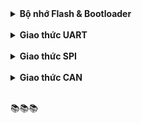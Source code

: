 <details><summary><b>Bộ nhớ Flash & Bootloader</b></summary>
<p>

<details><summary><b>Các loại bộ nhớ</b></summary>
<p>

<details><summary><b>📚 RAM</b></summary>
<p>

RAM (Random Access Memory)** **là bộ nhớ **tạm thời** dùng để lưu dữ liệu trong quá trình chương trình chạy. Khi tắt nguồn, dữ liệu trong RAM sẽ mất.

**Ví dụ**: Khi vi điều khiển cần lưu các giá trị đang tính toán hoặc các biến dùng tạm, nó sẽ dùng RAM. Khi bạn tắt thiết bị, dữ liệu này sẽ bị xóa.

</p>
</details>

<details><summary><b>📚 Flash</b></summary>
<p>

**Flash** là bộ nhớ dùng để **lưu trữ chương trình** mà vi điều khiển sẽ chạy. Nó giống như ổ cứng của máy tính – dữ liệu vẫn còn đó ngay cả khi bạn tắt thiết bị. 

**Ví dụ**: Nếu bạn nạp chương trình vào vi điều khiển, chương trình sẽ nằm trong Flash để khi bật nguồn lại, nó có thể chạy tiếp.

</p>
</details>

<details><summary><b>📚 EEPROM</b></summary>
<p>

EEPROM (Electrically Erasable Programmable Read-Only Memory) là bộ nhớ có thể **lưu dữ liệu cần giữ lại** sau khi tắt thiết bị, nhưng dễ xóa và ghi lại. Nó rất thích hợp để lưu các cài đặt cần giữ lâu dài, nhưng không cần thay đổi thường xuyên.

**Ví dụ**: Nếu bạn có một cài đặt cần lưu (như độ sáng của màn hình), bạn có thể lưu nó vào EEPROM để khi bật lại, thiết bị nhớ được cài đặt của bạn.

</p>
</details>

<details><summary><b>📚 So sánh</b></summary>
<p>

## Giống nhau

- Flash và EEPROM đều là bộ nhớ không khả biến, giữ lại dữ liệu khi mất nguồn.
- Cả ba loại đều có vai trò quan trọng trong vi điều khiển, hỗ trợ các tác vụ khác nhau từ lưu chương trình, xử lý dữ liệu tạm thời đến lưu trữ các cài đặt hệ thống.

## Khác nhau

|                | **Flash**                                                                                      | **RAM**                                                                                | **EEPROM**                                                                                          |
|----------------------------|------------------------------------------------------------------------------------------------|-----------------------------------------------------------------------------------------|-----------------------------------------------------------------------------------------------------|
| **Khả biến (Volatile)**    | Không khả biến – dữ liệu vẫn còn khi mất nguồn                                                  | Khả biến – dữ liệu sẽ mất khi mất nguồn                                                 | Không khả biến – dữ liệu vẫn còn khi mất nguồn                                                      |
| **Chức năng chính**        | Lưu trữ chương trình (firmware)                                                                | Lưu trữ dữ liệu tạm thời, biến cục bộ trong quá trình chương trình chạy                 | Lưu trữ dữ liệu cần giữ lại khi tắt nguồn như cài đặt hoặc cấu hình                                 |
| **Tốc độ truy cập**        | Nhanh nhưng chậm hơn RAM                                                                       | Nhanh nhất                                                                              | Chậm hơn cả Flash và RAM                                                                            |
| **Khả năng ghi/xóa**       | Có giới hạn số lần ghi/xóa (thường vài ngàn đến vài chục ngàn lần), chỉ có thể đọc hoặc ghi theo khối 2/4 byte                             | Không có giới hạn, vì không ghi nhớ lâu dài                                             | Có giới hạn số lần ghi/xóa cao hơn Flash (thường từ 100,000 đến 1 triệu lần), tương tự FLASH, tuy nhiên có thể đọc/ghi theo từng byte.                       |
| **Kích thước bộ nhớ**      | Thường lớn nhất trong vi điều khiển để chứa toàn bộ chương trình                               | Nhỏ hơn Flash, dùng để lưu trữ dữ liệu đang xử lý                                      | Thường rất nhỏ, chỉ đủ lưu một số cấu hình cần thiết                                                 |
| **Khả năng lưu trữ**       | Lưu được dữ liệu ngay cả khi tắt nguồn                                                         | Dữ liệu sẽ mất khi tắt nguồn                                                            | Lưu được dữ liệu ngay cả khi tắt nguồn                                                              |
| **Ứng dụng điển hình**     | Lưu trữ firmware (chương trình điều khiển)                                                     | Lưu trữ các biến tạm thời và dữ liệu trong quá trình thực thi                           | Lưu trữ các cài đặt cấu hình, dữ liệu cần giữ lại khi mất nguồn (ví dụ: cấu hình hệ thống, hiệu chuẩn) |

<br>

</p>
</details>

</p>
</details>

<details><summary><b>Bộ nhớ Flash trên STM32F1</b></summary>
<p>

- STM32F1 không hỗ trợ EEPROM mà chỉ được cung cấp sẵn **128/64Kb FLASH**.
- Được chia nhỏ thành các **Page**, tổng cộng có **128 Page**, mỗi Page có kích thước **1Kb**.
- FLASH dùng để lưu trữ firmware.
- FLASH có giới hạn số lần xóa/ghi.
- Trước khi dữ liệu mới vào FLASH thì xóa FLASH trước. 

<br>

<details><summary><b>📚 Phân vùng bộ nhớ Flash</b></summary>
<p>

![image](https://github.com/user-attachments/assets/f0074bf9-0111-49f6-94cb-ad04cdda538a)


- **Code Memory (Main Memory)**: Dùng để lưu chương trình.
- **System Memory**: Từ địa chỉ cố định, thường chứa bootloader của ST.
- **Option Bytes**: Lưu trữ cấu hình bảo mật và các tham số khởi động.

Bộ nhớ Flash chính bắt đầu từ địa chỉ 0x08000000 và kết thúc tại địa chỉ 0x0801FFFF.

</p>
</details>

<details><summary><b>📚 Xóa Flash</b></summary>
<p>

Mỗi lần ghi 2bytes hoặc 4bytes, tuy nhiên mỗi lần xóa phải xóa cả Page.

Sơ đồ xóa FLash như hình:

- Đầu tiên, kiểm tra cờ LOCK của Flash, nếu Cờ này đang được bật, Flash đang ở chế độ Lock và cần phải được Unlock trước khi sử dụng.
- Sau khi FLash đã Unlock, cờ CR_PER được set lên 1.
- Địa chỉ của Page cần xóa được ghi vào FAR.
- Set bit CR_STRT lên 1 để bắt đầu quá trình xóa.
- Kiểm tra cờ BSY đợi hoàn tất quá trình xóa.

![image](https://github.com/user-attachments/assets/b0eb2c8b-f8b0-4169-b0c0-b93a7bc22ec5)

<br>

</p>
</details>

<details><summary><b>📚 Ghi Flash</b></summary>
<p>

Flash có thể ghi theo 2/4bytes:

Sơ đồ ghi FLash như hình:

- Tương tự quá trình xóa, đầu tiên Cờ LOCK được kiểm tra.
- Sau khi xác nhận đã Unlock, CỜ CR_PG được set lên 1.
- Quá trình ghi dữ liệu vào địa chỉ tương ứng sẽ được thực thi.
- Kiểm tra cờ BSY để đợi quá trình ghi hoàn tất.

![image](https://github.com/user-attachments/assets/63fa1e9e-63d2-46b9-bf9f-c653a66d9aa3)

<br>

</p>
</details>

<details><summary><b>📚 Các hàm thông dụng</b></summary>
<p>

## Các hàm LOCK, UNLOCK Flash

- ``` void FLASH_Unlock(void) ```: Hàm này Unlock cho tất cả vùng nhớ trong Flash.
- ``` void FLASH_UnlockBank1(void) ```: Hàm này chỉ Unlock cho Bank đầu tiên. Vì SMT32F103C8T6 chỉ có 1 Bank duy nhất nên chức năng tương tự hàm trên.
- ``` void FLASH_UnlockBank2(void) ```: Unlock cho Bank thứ 2.
- ``` void FLASH_Lock(void) ```: Lock bộ điều khiển xóa Flash cho toàn bộ vùng nhớ Flash.
- ``` void FLASH_LockBank1(void) ``` và ``` void FLASH_LockBank2(void) ```: Lock bộ điều khiển xóa Flash cho Bank 1 hoặc 2.

<br>

## Các hàm xóa Flash

- ``` FLASH_Status FLASH_EraseAllBank1Pages(void) ```: Xóa tất cả các Page trong Bank 1 của Flash.
- ``` FLASH_Status FLASH_EraseAllBank2Pages(void) ```: Xóa tất cả các Page trong Bank 2 của Flash.
- ``` FLASH_Status FLASH_EraseAllPages(void) ```: Xóa toàn bộ Flash.
- ``` FLASH_Status FLASH_ErasePage(uint32_t Page_Address) ```: Xóa 1 page cụ thể trong Flash, cụ thể là Page bắt đầu bằng địa chỉ Page_Address.

<br>

**Ví dụ: Xóa Flash**:

```cpp
void Flash_Erase(uint32_t addresspage)
{
	FLASH_Unlock();
	while(FLASH_GetFlagStatus(FLASH_FLAG_BSY) == 1);
	FLASH_ErasePage(addresspage);
	while(FLASH_GetFlagStatus(FLASH_FLAG_BSY) == 1);
	FLASH_Lock();
}
```

<br>

## Các hàm ghi Flash

- ``` FLASH_Status FLASH_ProgramHalfWord(uint32_t Address, uint16_t Data) ```: Ghi dữ liệu vào vùng nhớ Address với kích thước mỗi 2 byte (Halfword).
- ``` FLASH_Status FLASH_ProgramWord(uint32_t Address, uint32_t Data) ```: Ghi dữ liệu vào vùng nhớ Address với kích thước mỗi 4 byte (Word).
- ``` FlagStatus FLASH_GetFlagStatus(uint32_t FLASH_FLAG) ```: hàm này trả về trạng thái của Flag. Ở bài này ta sẽ dùng hàm này để kiểm tra cờ FLASH_FLAG_BSY. Cờ này báo hiệu rằng Flash đang bận (Xóa/Ghi) nếu được set lên 1.

**Ví dụ: Ghi data vào 1 Page trong Flash**

```cpp
void Flash_WriteInt(uint32_t address, uint16_t value)
{
	 FLASH_Unlock();
	 while(FLASH_GetFlagStatus(FLASH_FLAG_BSY) == 1);
	 FLASH_ProgramHalfWord(address, value);
	 while(FLASH_GetFlagStatus(FLASH_FLAG_BSY) == 1);
	 FLASH_Lock();
}

void Flash_WriteNumByte(uint32_t address, uint8_t *data, int num)
{
	 FLASH_Unlock();
	 while(FLASH_GetFlagStatus(FLASH_FLAG_BSY) == 1);
	 uint16_t *ptr = (uint16_t*)data;
	 for(int i=0; i<((num+1)/2); i++)
  	 {
		  FLASH_ProgramHalfWord(address+2*i, *ptr);
		  while(FLASH_GetFlagStatus(FLASH_FLAG_BSY) == 1);
		  ptr++;
	 }
	 FLASH_Lock();
}
```

<br>

</p>
</details>

</p>
</details>

<details><summary><b>Bootloader</b></summary>
<p>

Bootloader là một ứng dụng có mục tiêu chính là nâng cấp hoặc sửa đổi phần mềm hệ thống mà không cần sự can thiệp của các công cụ nâng cấp chương trình cơ sở chuyên dụng. Bootloader có thể có nhiều chức năng, nhưng nó chủ yếu được sử dụng để quản lý ứng dụng. Nó cũng có thể sử dụng các giao thức khác nhau như UART, CAN, I2C, I2S, Ethernet hoặc USB để thiết lập giao tiếp và bắt đầu nâng cấp firmware.

Bootloader là chương trình chạy đầu tiên khi khởi động, thường gồm 2 loại:

- Bootloader do nhà sản xuất cung cấp.
- Bootloader do người dùng tự viết

![Uploading image.png…]()


</p>
</details>

</p>
</details>

<br>

<details><summary><b>Giao thức UART</b></summary>
<p>

<details><summary><b>Khái niệm</b></summary>
<p>

UART (Universal Asynchronous Receiver-Transmitter – Bộ truyền nhận dữ liệu không đồng bộ) là một giao thức truyền thông phần cứng dùng giao tiếp nối tiếp không đồng bộ, bao gồm hai đường truyền dữ liệu độc lập là TX (truyền) và RX (nhận). Dữ liệu được truyền và nhận qua các đường truyền này dưới dạng các khung dữ liệu (data frame) có cấu trúc chuẩn, với một bit bắt đầu (start bit), một số bit dữ liệu (data bits), một bit kiểm tra chẵn lẻ (parity bit) và một hoặc nhiều bit dừng (stop bit).

![image](https://github.com/user-attachments/assets/8bb2fc6f-d865-49ce-93af-cfc82c58ab02)

</p>
</details>

<details><summary><b>Tốc độ truyền UART (Baud rate)</b></summary>
<p>

Thông thường, tốc độ truyền của UART được đặt ở một số chuẩn, chẳng hạn như 9600, 19200, 38400, 57600, 115200 baud và các tốc độ khác. Tốc độ truyền này định nghĩa số lượng bit được truyền qua mỗi giây. Các tốc độ truyền khác nhau thường được sử dụng tùy thuộc vào ứng dụng và hệ thống sử dụng.

</p>
</details>

<details><summary><b>Các chế độ truyền dữ liệu</b></summary>
<p>

UART truyền dữ liệu nối tiếp, theo 1 trong 3 chế độ:

- **Simplex**: Chỉ tiến hành giao tiếp một chiều
- **Half duplex**: Dữ liệu sẽ đi theo một hướng tại 1 thời điểm
- **Full duplex**: Thực hiện giao tiếp đồng thời đến và đi từ mỗi master và slave.

</p>
</details>

<details><summary><b>Cách thức hoạt động</b></summary>
<p>

Chân Tx (truyền) của một chip sẽ kết nối trực tiếp với chân Rx (nhận) của chip khác và ngược lại. Quá trình truyền dữ liệu thường sẽ diễn ra ở 3.3V hoặc 5V.

Khi tín hiệu gửi trên chân Tx (truyền), bộ giao tiếp Uart đầu tiên sẽ dịch thông tin song song này thành dạng nối tiếp và sau đó truyền tới thiết bị nhận. Chân Rx (nhận) của Uart thứ 2 sẽ biến đổi nó trở lại thành dạng song song để giao tiếp với các thiết bị điều khiển.

Dữ liệu truyền qua Uart sẽ đóng thành các gói (packet). Mỗi gói dữ liệu chứa 1 bit bắt đầu, 5 – 9 bit dữ liệu (tùy thuộc vào bộ Uart), 1 bit chẵn lẻ tùy chọn và 1 bit hoặc 2 bit dừng.

![image](https://github.com/user-attachments/assets/08a61cd1-45e6-4669-93e1-48fcced38435)
 
Quá trình truyền dữ liệu Uart sẽ diễn ra dưới dạng các gói dữ liệu này, bắt đầu bằng 1 bit bắt đầu, đường mức cao được kéo dần xuống thấp. Sau bit bắt đầu là 5 – 9 bit dữ liệu truyền trong khung dữ liệu của gói, theo sau là bit chẵn lẻ tùy chọn để nhằm xác minh việc truyền dữ liệu thích hợp. Sau cùng, 1 hoặc nhiều bit dừng sẽ được truyền ở nơi đường đặt tại mức cao. Vậy là sẽ kết thúc việc truyền đi một gói dữ liệu


</p>
</details>

</p>
</details>

<br>

<details><summary><b>Giao thức SPI</b></summary>
<p>

<details><summary><b>Lý thuyết</b></summary>
<p>

SPI (Serial Peripheral Interface) là một giao thức truyền thông nối tiếp thường được sử dụng trong các hệ thống nhúng để trao đổi dữ liệu giữa một vi điều khiển (master) và các thiết bị ngoại vi (slave) như cảm biến, bộ nhớ flash, màn hình LCD, và nhiều loại thiết bị khác.

<br>

SPI là một chuẩn giao tiếp đồng bộ truyền dữ liệu ở chế độ **song công (Full-Duplex)**, nghĩa là tại một thời điểm có thể xảy ra đồng thời quá trình truyền và nhận. Là giao tiếp đồng bộ, bất kỳ quá trình nào cũng đều được đồng bộ với xung clock sinh ra bởi thiết bị Master.

<br>

Tốc độ truyền thông cao: SPI cho phép truyền dữ liệu với tốc độ rất nhanh, thường đạt được tốc độ Mbps hoặc thậm chí hàng chục Mbps. Điều này rất hữu ích khi cần truyền dữ liệu nhanh và đáng tin cậy trong các ứng dụng như truyền thông không dây, điều khiển từ xa và truyền dữ liệu đa phương tiện.

</p>
</details>

<details><summary><b>Số dây giao tiếp</b></summary>
<p>

![image](https://github.com/user-attachments/assets/e6f8191b-7417-4586-847d-82a1075d00db)

SPI sử dụng 4 đường giao tiếp nên đôi khi còn được gọi là chuẩn truyền thông "4 dây":

- **SCK (Serial Clock)**: thiết bị Master tạo tín hiệu xung clock và cung cấp cho Slave. Xung này có chức năng giữ nhịp cho giao tiếp SPI. Mỗi nhịp trên chân SCK này sẽ báo 1 bit dữ liệu đến hoặc đi

<br>

- **MISO (Master in Slave out)**: tín hiệu tạo bởi thiết bị Slave và nhận bởi thiết bị Master. Đường MISO phải được kết nối giữa thiết bị Master và Slave.

<br>

- **MOSI (Master out Slave in)**: tín hiệu tạo bởi thiết bị Master và nhận bởi thiết bị Slave. Đường MOSI phải được kết nối giữa thiết bị Master và Slave.

<br>

- **SS (Slave Select) hay CS (Chip Select)**: chọn thiết bị Slave cụ thể để giao tiếp. Để chọn Slave giao tiếp thiết bị Master chủ động kéo đường SS tương ứng xuống mức 0 (Low). Chân SS (CS) của vi điều khiển (Master) có thể được người dùng tạo bằng cách cấu hình 1 chân GPIO bất kỳ chế độ Output.

</p>
</details>

<details><summary><b>Cách thức hoạt động</b></summary>
<p>

SPI cho phép 1 Master có thể giao tiếp với nhiều Slave, nghĩa là 1 MCU có thể giao tiếp với nhiều MCU, ngoại vi khác. 

<br>

Các Slave chỉ có thể có 1 chân SS (CS) để nhận tín hiệu chọn này. Tuy nhiên, Master thì sẽ có nhiều hơn 1 chân SS (CS) để chọn từng thiết bị muốn giao tiếp. 

![image](https://github.com/user-attachments/assets/433718c0-f51f-46f5-8d86-c0919250f72e)

Khung truyền SPI:

![image](https://github.com/user-attachments/assets/44def36f-d075-43ba-8a27-30eda1965dfa)

- Mỗi chip Master hay Slave đều có một thanh ghi dữ liệu 8 bits. Quá trình truyền/nhận giữa Master và Slave xảy ra đồng thời theo chu kỳ clock ở chân SCK, một byte dữ liệu được truyền theo cả 2 hướng.
- Quá trình trao đổi dữ liệu bắt đầu khi Master tạo 1 xung clock từ bộ tạo xung nhịp và kéo đường SS của Slave mà nó truyền dữ liệu xuống mức LOW (0).
- Mỗi xung clock, Master sẽ gửi đi 1 bit từ thanh ghi dịch (Shift Register) của nó đến thanh ghi dịch của Slave thông qua đường MISO. Như vậy, sau 8 chu kỳ clock thì hoàn tất việc truyền và nhận 1 byte dữ liệu.


</p>
</details>

<details><summary><b>Chế độ hoạt động</b></summary>
<p>

SPI có 4 chế độ hoạt động phụ thuộc vào cực của xung giữ (**Clock Polarity - CPOL**) và pha (**Phase - CPHA**).

<br>

**CPOL** dùng để chỉ trạng thái của chân SCK ở trạng thái nghỉ. Chân SCK giữ ở **mức cao** khi ``` CPOL = 1 ``` hoặc **mức thấp** khi ``` CPOL = 0```.

<br>

CPHA dùng để chỉ các mà dữ liệu được lấy mẫu theo xung. Dữ liệu sẽ được lấy ở **cạnh lên** của SCK khi ``` CPHA = 0 ``` hoặc **cạnh xuống** khi ``` CPHA = 1 ```.

![image](https://github.com/user-attachments/assets/36819112-5e39-4e84-8a11-ee04affe477a)

![image](https://github.com/user-attachments/assets/f2be3fa8-c80d-40de-b737-c7ffd12d07ab)


- **Mode 0 (mặc định)**: xung nhịp của đồng hồ ở mức thấp (CPOL = 0) và dữ liệu được lấy mẫu khi chuyển từ thấp sang cao (cạnh lên) (CPHA = 0).
- **Mode 1**: xung nhịp của đồng hồ ở mức thấp (CPOL = 0) và dữ liệu được lấy mẫu khi chuyển từ cao sang thấp (cạnh xuống) (CPHA = 1).
- **Mode 2**: xung nhịp của đồng hồ ở mức cao (CPOL = 1) và dữ liệu được lấy mẫu khi chuyển từ cao sang thấp (cạnh lên) (CPHA = 0).
- **Mode 3**: xung nhịp của đồng hồ ở mức cao (CPOL = 1) và dữ liệu được lấy mẫu khi chuyển từ thấp sang cao (cạnh xuông) (CPHA = 1).

<br>

</p>
</details>

</p>
</details>

<br>

<details><summary><b>Giao thức CAN</b></summary>
<p>

<details><summary><b>Lý thuyết</b></summary>
<p>

Giao thức CAN (Controller Area Network) là một giao thức truyền thông được sử dụng rộng rãi trong các hệ thống nhúng, đặc biệt là trong lĩnh vực ô tô và các ứng dụng công nghiệp. CAN cho phép các vi điều khiển và các thiết bị khác nhau giao tiếp với nhau mà không cần có máy tính chủ.

![image](https://github.com/user-attachments/assets/3d190f74-e296-402e-9e31-ac6c11be8b65)

</p>
</details>

<details><summary><b>Kiến trúc</b></summary>
<p>

<details><summary><b>📚 Bus topology</b></summary>
<p>

Mõi thiết bị trong hệ thống được gọi là node và CAN sử dụng tô-pô bus để kết nối các node với nhau, nghĩa là tất cả các thiết bị (node) đều được kết nối song song vào một cặp dây truyền thông chung được gọi là CAN bus. 

![image](https://github.com/user-attachments/assets/22f732a2-ec2f-4085-b38f-e312d596f919)

<br>

CAN bus gồm 2 dây tín hiệu chính:

- **CAN_H (CAN High)**: dây tín hiệu cao.
- **CAN_L (CAN Low)**: dây tín hiệu thấp.

<br>

**2 dây CAN_H và CAN_L sẽ được xoắn lại tạo thành đường dây xoắn đôi giúp**:

- **●	Giảm thiểu nhiễu từ môi trường bên ngoài**: sau khi xoắn đôi, nếu có nhiễu thì mỗi dây đều nhận nhiễu như nhau, cùng tăng hoặc cùng giảm một điện áp như nhau, điều này sẽ giúp chênh lệch điện áp giữa 2 dây không thay đổi khi có nhiễu.
- **Giảm thiểu nhiễu xuyên âm**: Việc xoắn đôi các dây giúp giảm hiện tượng này bằng cách phân tán nhiễu xuyên âm ra khắp chiều dài của cáp.

<br>

**Đặc điểm của tô-pô bus**:

- **Kết nối song song**: Tất cả các thiết bị trên bus CAN đều được kết nối song song với nhau. Mỗi thiết bị (node) có thể truy cập vào bus để truyền hoặc nhận dữ liệu bất cứ lúc nào, mà không cần một máy tính chủ (master) điều khiển.
- **Giảm số lượng dây dẫn**: Với tô-pô bus, tất cả các thiết bị chia sẻ chung một bus truyền dữ liệu, làm giảm đáng kể số lượng dây dẫn so với các mô hình khác. Điều này giúp giảm chi phí, tiết kiệm không gian và đơn giản hóa hệ thống dây dẫn trong các hệ thống nhúng.
- **Termination resistor (Điện trở kết cuối)**: Mỗi đầu của bus CAN cần một điện trở kết cuối với giá trị 120Ω để ngăn chặn hiện tượng phản xạ tín hiệu (hấp thụ phản xạ). Nếu không có điện trở này, tín hiệu có thể bị phản xạ lại từ các đầu – cuối mở, gây ra nhiễu và làm hỏng dữ liệu.


</p>
</details>

<details><summary><b>📚 Các thiết bị trên bus CAN</b></summary>
<p>

Mạng CAN hỗ trợ nhiều loại thiết bị khác nhau trên cùng 1 bus, mỗi thiết bị được gọi là một **node**. Mỗi node sẽ bao gồm:

- **Cảm biến (Sensors)**: Các cảm biến thu thập dữ liệu từ môi trường (như nhiệt độ, áp suất, tốc độ) và gửi dữ liệu này lên bus CAN để các thiết bị khác xử lý.
- **Actuator (Thiết bị kích động)**: Đây là các thiết bị đầu ra, nhận lệnh từ các vi điều khiển qua bus CAN để thực hiện các hành động vật lý, chẳng hạn như mở van, điều khiển động cơ hoặc bật đèn.
- **Bộ điều khiển CAN (CAN Controller)**: Đây là thành phần chính trong node CAN, có nhiệm vụ xử lý toàn bộ giao tiếp CAN.

    📚 Gửi và nhận thông điệp CAN.
  
    📚 Điều khiển truy cập vào bus CAN (arbitration).
  
    📚 Phát hiện và xử lý các lỗi truyền thông CAN.
  
    📚 Kiểm soát việc truyền lại thông điệp khi gặp lỗi.
  
    📚 Cung cấp giao diện giữa các **vi điều khiển** và bus CAN.

- **CAN Transceiver**:

    📚 Chuyển đổi tín hiệu số từ bộ điều khiển CAN thành tín hiệu điện áp dạng vi sai (CAN_H và CAN_L) để gửi lên bus CAN và ngược lại.

    📚 Đảm bảo tín hiệu truyền và nhận bus CAN có độ chính xác và tốc độ cao.

- **Vi điều khiển (Microcontroller)**: là thành phần trung tâm điều khiển hoạt động của node CAN.

    📚 Đọc và xử lý thông điệp CAN.

    📚 Tạo ra thông điệp CAN để truyền đi.

    📚 Quản lý các khung dữ liệu, bit arbitration và quá trình xử lý lỗi.

    📚 Điều khiển hành vi của node (ví dụ: bật/tắt node, reset node khi gặp lỗi bus-off).

</p>
</details>

<details><summary><b>📚 Đặc điểm giao tiếp của CAN</b></summary>
<p>

- **Không cần máy tính chủ (No Master-Slave Architecture)**: Mạng CAN không tuân theo kiến trúc master-slave. Tất cả các thiết bị trên bus đều có quyền bình đẳng trong việc truyền dữ liệu mà không cần phải có thiết bị chủ điều khiển. Điều này cho phép mạng hoạt động linh hoạt hơn, khi bất kỳ node nào cũng có thể truyền hoặc nhận thông tin bất cứ lúc nào.

<br>

- **Truyền thông quảng bá (Broadcast Communication)**: Khi một node gửi thông điệp, thông điệp đó sẽ được phát sóng đến tất cả các node khác trên bus. Tuy nhiên, không phải tất cả các node đều xử lý thông điệp này. Mỗi node sẽ sử dụng bộ lọc để kiểm tra xem thông điệp có phù hợp với mình hay không.

<br>

- **Tranh chấp quyền gửi (Arbitration)**: Nếu có nhiều node cùng muốn gửi dữ liệu lên bus cùng một lúc, CAN sẽ thực hiện cơ chế tranh chấp:

    📚 Mỗi thông điệp CAN có một ID ưu tiên. Node nào có thông điệp với ID ưu tiên thấp hơn (tức có độ ưu tiên cao hơn) sẽ chiếm quyền truy cập bus và gửi thông điệp trước.

    📚 Những node khác có ID ưu tiên cao hơn sẽ tự động dừng lại và chờ lượt tiếp theo để gửi thông điệp.

    📚 Quá trình arbitration diễn ra mà không gây mất dữ liệu hay làm gián đoạn các thiết bị khác, vì thế mạng CAN là một hệ thống non-destructive (không gây mất dữ liệu).

<br>

- **Giao tiếp song công (Full-duplex Communication)**: Mặc dù chỉ sử dụng một bus với hai dây tín hiệu, mạng CAN vẫn cho phép các node vừa gửi vừa nhận dữ liệu đồng thời. Điều này giúp mạng CAN hoạt động hiệu quả và không bị nghẽn khi có nhiều thiết bị cùng giao tiếp.

<br>

- **Phát hiện và xử lý lỗi tự động**: Một tính năng quan trọng khác của mạng CAN là khả năng tự động phát hiện và xử lý lỗi. Nếu một node phát hiện ra lỗi trong quá trình truyền hoặc nhận dữ liệu (do nhiễu, mất gói, hoặc lỗi tín hiệu), node đó sẽ gửi một Error Frame để thông báo cho các node khác rằng dữ liệu bị lỗi. Sau đó, thông điệp sẽ được truyền lại.


</p>
</details>

</p>
</details>

<details><summary><b>Khung dữ liệu CAN</b></summary>
<p>

<details><summary><b>1. Cấu trúc chung của một khung dữ liệu trong CAN</b></summary>
<p>

![image](https://github.com/user-attachments/assets/886378e1-fc4a-4014-8d30-c339d8493389)

<details><summary><b>📚 Start of Frame (SOF) </b></summary>
<p>

SOF là bit bắt đầu của khung dữ liệu, **chỉ có giá trị dominant (0)**. Nó báo hiệu rằng một khung dữ liệu mới đang bắt đầu. Tất cả các node trên mạng sẽ nhận biết rằng đây là thời điểm để bắt đầu đọc dữ liệu.

</p>
</details>

<details><summary><b>📚 Arbitration Field (Trường tranh chấp)</b></summary>
<p>

Trường này chứa ID của thông điệp và bit RTR (Remote Transmission Request).

- **ID**: Chứa định danh của thông điệp, ID này được sử dụng để xác định mức độ ưu tiên trong quá trình arbitration (tranh chấp quyền gửi).
- **RTR**: Đối với Data Frame, bit này sẽ có giá trị dominant (0). Đối với Remote Frame, bit này sẽ có giá trị recessive (1), báo hiệu rằng đây là một yêu cầu dữ liệu từ một node khác.

</p>
</details>

<details><summary><b>📚 Control Field (Trường điều khiển)</b></summary>
<p>

Control Field chứa các thông tin về kích thước của phần dữ liệu.

DLC (Data Length Code): Đây là trường quan trọng trong Control Field, xác định độ dài của dữ liệu (từ 0 đến 8 byte).

</p>
</details>

<details><summary><b>📚 Data Field (Trường dữ liệu)</b></summary>
<p>

Data Field là phần chứa dữ liệu chính của khung, có thể có từ 0 đến 8 byte dữ liệu. Trong Data Frame, đây là nơi chứa thông tin mà node gửi muốn truyền tải.

</p>
</details>

<details><summary><b>📚 CRC Field (Trường kiểm tra lỗi)</b></summary>
<p>

Đây là trường kiểm tra lỗi, giúp phát hiện các lỗi xảy ra trong quá trình truyền dữ liệu. Node nhận sẽ sử dụng CRC Field để kiểm tra xem dữ liệu đã được truyền chính xác hay chưa. Nếu phát hiện lỗi, một Error Frame sẽ được gửi đi.

</p>
</details>

<details><summary><b>📚 ACK Field (Trường xác nhận)</b></summary>
<p>

ACK Field được sử dụng để xác nhận rằng một thông điệp đã được nhận thành công. Khi một node nhận được dữ liệu mà không phát hiện lỗi, nó sẽ gửi bit ACK dominant (0) vào trường ACK để thông báo cho node gửi rằng dữ liệu đã được nhận chính xác.

Nếu không có node nào gửi ACK, điều này báo hiệu rằng có lỗi xảy ra hoặc thông điệp không được nhận đúng cách, và node gửi sẽ phải truyền lại thông điệp.

</p>
</details>

<details><summary><b>📚 End of Frame (EOF)</b></summary>
<p>

EOF là trường kết thúc của khung dữ liệu, chứa một chuỗi các bit recessive (1). Trường này báo hiệu rằng toàn bộ khung dữ liệu đã được truyền và quá trình truyền thông cho khung này đã kết thúc.

</p>
</details>

</p>
</details>

<details><summary><b>2. Các loại khung dữ liệu trong CAN</b></summary>
<p>

<details><summary><b>📚 Data Frame (Khung dữ liệu)</b></summary>
<p>

Data Frame là khung phổ biến nhất được sử dụng trong giao thức CAN và được sử dụng để truyền dữ liệu thực tế giữa các node trên mạng CAN.

Data Frame bao gồm các thông tin về địa chỉ của node gửi và nhận, kích thước dữ liệu, và chính dữ liệu cần truyền. Frame này giúp đảm bảo rằng dữ liệu sẽ được truyền đúng cách và bảo vệ khỏi lỗi bằng cách sử dụng mã kiểm tra CRC.

<br>

**Cấu trúc của Data Frame**:

![image](https://github.com/user-attachments/assets/ecbe004b-98e1-44fd-8015-4cf8761c659b)

![image](https://github.com/user-attachments/assets/43169b4f-e71f-4df5-ab94-1071659b839c)

- **1. Start of Frame (SOF)**: 1 bit để báo hiệu bắt đầu của khung truyền và **luôn là một bit dominant (0)**.
- **2. Arbitration Field**: Chứa địa chỉ của node gửi hoặc node nhận. Có thể là **11-bit ID (Identifier chuẩn)** hoặc **29-bit ID (Identifier mở rộng)**, giúp phân biệt giữa các node. Trường này cũng chứa 1 bit RTR để xác định kiểu khung là Data Frame (RTR = 0) hay Remote Frame (RTR = 1).
- **3. Control Field**: Chứa DLC (Data Length Code), chỉ ra số byte dữ liệu trong khung, từ 0 đến 8 byte.
- **4. Data Field**: Chứa dữ liệu thực tế cần truyền. Độ dài từ 0 đến 8 byte tùy thuộc vào giá trị của DLC.
- **5. CRC Field**: Dùng để phát hiện lỗi trong quá trình truyền thông qua mạng.
- **6. ACK Field**: Node nhận sẽ gửi tín hiệu ACK để xác nhận rằng dữ liệu đã được nhận thành công.
- **7. End of Frame (EOF)**: gồm 7 bit Recessive, dùng để thông báo kết thúc một Data Frame hay Remote Frame.

<br>

Data Frame **xảy ra** khi một node cần truyền dữ liệu đến các node khác trên mạng CAN. Các ứng dụng phổ biến của Data Frame bao gồm giao tiếp giữa các vi điều khiển, cảm biến, hoặc thiết bị điều khiển trong các hệ thống nhúng.

<br>

**Tình huống sử dụng**:

- Data Frame này có thể được dùng trong một mạng CAN của xe hơi, nơi mà bộ điều khiển trung tâm (ECU) gửi lệnh điều khiển các mô-tơ hoặc cảm biến trong hệ thống. Ví dụ, nếu đây là một hệ thống điều khiển ghế xe, lệnh điều khiển có thể yêu cầu mô-tơ di chuyển ghế đến vị trí mới.
- Trong ứng dụng công nghiệp, Data Frame có thể được sử dụng để một cảm biến gửi dữ liệu về nhiệt độ hoặc áp suất tới bộ điều khiển chính để thực hiện các hành động điều chỉnh.

</p>
</details>

<details><summary><b>📚 Remote Frame (Khung yêu cầu)</b></summary>
<p>

Remote Frame là một loại khung trong giao thức CAN được sử dụng để yêu cầu một node khác gửi dữ liệu qua Data Frame. Khác với Data Frame, Remote Frame không chứa dữ liệu thực tế trong trường Data Field, mà chỉ yêu cầu node khác gửi lại một Data Frame có cùng định danh (Identifier). Một trong những đặc điểm quan trọng của Remote Frame là nó thiết lập bit RTR (Remote Transmission Request) để phân biệt với Data Frame.

<br>

**Cấu trúc của Remote Frame**

![image](https://github.com/user-attachments/assets/94e44523-7435-4bcd-bb7f-5d015a0b1eb5)

- **1. Start of Frame (SOF)**: 1 bit để báo hiệu bắt đầu của khung truyền và **luôn là một bit dominant (0)**.
- **2. Arbitration Field**: Bao gồm định danh (11-bit hoặc 29-bit Identifier) và bit RTR được đặt thành 1 để báo đây là Remote Frame.
- **3. Control Field**: Chứa DLC (Data Length Code), chỉ ra số byte dữ liệu trong khung, từ 0 đến 8 byte.
- **4. CRC Field**: Dùng để phát hiện lỗi trong quá trình truyền thông qua mạng.
- **5. ACK Field**: Sử dụng để xác nhận rằng khung đã được nhận.
- **6. End of Frame (EOF)**: gồm 7 bit Recessive, dùng để thông báo kết thúc một Data Frame hay Remote Frame.

<br>

Remote Frame **xảy ra** khi một node muốn yêu cầu dữ liệu từ một node khác trên mạng CAN mà không tự động nhận dữ liệu. Node gửi sẽ phát Remote Frame, sau đó node nhận sẽ trả lời bằng một Data Frame chứa dữ liệu được yêu cầu.

<br>

**Tình huống sử dụng**

- Remote Frame này có thể được sử dụng trong một mạng CAN công nghiệp để yêu cầu cảm biến gửi dữ liệu khi cần thiết. Ví dụ, một bộ điều khiển trung tâm có thể gửi Remote Frame với định danh của cảm biến nhiệt độ, yêu cầu nó gửi lại Data Frame chứa thông tin nhiệt độ hiện tại.
- Trong một hệ thống xe hơi, Remote Frame có thể được gửi bởi ECU để yêu cầu cảm biến vị trí của bánh xe gửi lại thông tin vị trí hiện tại, từ đó giúp điều khiển hệ thống phanh ABS hoặc điều chỉnh các thông số khác trong xe.


</p>
</details>

<details><summary><b>📚 Error Frame (Khung lỗi)</b></summary>
<p>

**Error Frame** là khung được tự động phát ra bởi một node CAN khi nó phát hiện lỗi trong quá trình giao tiếp. Khung này có mục đích thông báo cho các node khác trong mạng về việc phát hiện lỗi và yêu cầu quá trình truyền thông được khởi động lại. Error Frame không được người dùng gửi trực tiếp, mà phần cứng CAN sẽ tự động phát hiện và phát ra khi có lỗi.

Trong giao thức CAN, có hai loại Error Frame:

- **Active Error Frame**: Được phát ra bởi một node đang trong trạng thái Active Error, có thể can thiệp để sửa lỗi. Node này sẽ phát ra 6 bit Error Flag (6 bit liên tiếp có giá trị 0 - dominant bit).
- **Passive Error Frame**: Được phát ra bởi một node trong trạng thái Passive Error, khi nó đã gặp nhiều lỗi nhưng không thể sửa lỗi. 12 bit Error Flag được gửi (thay vì 6 bit trong **Active Error Frame**), bao gồm 6 bit dominant và 6 bit recessive. Điều này nhằm thông báo rằng node đó đã vượt qua giới hạn lỗi và không còn khả năng sửa lỗi chủ động.

<br>

**Chuyển đổi giữa các trạng thái Active và Passive**

Error Counter: Các node CAN quản lý một Error Counter để theo dõi số lượng lỗi mà chúng gặp phải. Mỗi khi một lỗi được phát hiện, giá trị của Error Counter sẽ tăng lên.

- Khi Error Counter **vượt qua ngưỡng 127**, node sẽ chuyển từ trạng thái Active Error sang Passive Error. Trong trạng thái này, node sẽ phát ra Passive Error Frame nếu phát hiện lỗi.
- Nếu Error Counter tiếp tục tăng và vượt ngưỡng 255, node sẽ chuyển sang trạng thái Bus Off, tức là node sẽ bị loại khỏi mạng CAN và không thể giao tiếp thêm cho đến khi được reset lại.

<br>

**Cấu trúc của Error Frame**:

![image](https://github.com/user-attachments/assets/f44e22cd-3990-4702-bdc3-f26c47171335)

- **1. Error Flag**: 6 hoặc 12 bit, phụ thuộc vào trạng thái lỗi (Active hoặc Passive).
- **2. Error Delimiter**: 8 bit để phân tách Error Frame với các khung khác.

<br>

Error Frame xảy ra khi một node phát hiện một trong các lỗi sau trong quá trình truyền dữ liệu:

- **Bit Error**: Xảy ra khi một node phát hiện bit truyền ra không giống với bit nhận được.
- **CRC Error**: Xảy ra khi có lỗi trong quá trình kiểm tra mã CRC.
- **ACK Error**: Xảy ra khi node không nhận được tín hiệu ACK từ các node khác.
- **Form Error**: Xảy ra khi một trường trong khung không tuân theo định dạng đúng của giao thức CAN.
- **Stuff Error**: Xảy ra khi có nhiều hơn 5 bit giống nhau liên tiếp trong một khung (CAN sử dụng Bit stuffing để tránh điều này).

Khi bất kỳ lỗi nào được phát hiện, node phát ra Error Frame và các node khác trên mạng CAN sẽ tạm dừng quá trình giao tiếp và xử lý lại khung


</p>
</details>

<details><summary><b>📚 Overload Frame (Khung quá tải)</b></summary>
<p>

Overload Frame là một loại khung đặc biệt trong giao thức CAN được sử dụng để trì hoãn việc truyền dữ liệu khi một node trong mạng CAN cần thêm thời gian để xử lý. Khung này không chứa dữ liệu, mà chỉ báo hiệu rằng một node đang quá tải và cần thời gian trước khi tiếp tục giao tiếp. Mục tiêu của Overload Frame là ngăn không cho các khung khác được truyền quá nhanh, giúp node bị quá tải có đủ thời gian để xử lý các khung trước đó.

Overload Frame không phải do người dùng phát ra, mà được tự động phát ra bởi phần cứng CAN khi cần thiết. Node CAN sẽ phát ra Overload Frame khi một trong các điều kiện sau xảy ra:

- Node không thể xử lý tiếp dữ liệu do buffer đã đầy hoặc cần thêm thời gian xử lý dữ liệu.
- Node không thể nhận khung mới do có quá trình xử lý nội bộ cần hoàn thành trước.

<br>

**Cấu trúc của Overload Frame**:

![image](https://github.com/user-attachments/assets/6b9c4e01-f31f-4f32-b386-62b506d73b1a)

- **1. Overload Flag**: 6 bit dominant (bit 0) để báo hiệu trạng thái quá tải.
- **2. Overload Delimiter**: 8 bit recessive (bit 1), để phân tách khung quá tải với các khung khác và báo hiệu kết thúc Overload Frame.

Các điều kiện có thể gây ra Overload Frame:

- FIFO (First-In-First-Out) buffer trong node nhận đầy và node cần thêm thời gian để xử lý dữ liệu đã nhận.
- Tạm dừng nội bộ trong node để hoàn tất việc xử lý một sự kiện trước khi nhận thêm khung dữ liệu mới.
- Node cần xử lý một yêu cầu cao cấp khác (như một yêu cầu từ phần mềm ứng dụng).

<br>

Overload Frame **xảy ra** khi một node cần thêm thời gian để xử lý khung dữ liệu đã nhận trước đó. Điều này ngăn các node khác truyền khung mới quá sớm, gây ra quá tải xử lý cho node đã phát ra Overload Frame.

Overload Frame có thể được phát ra ngay sau Intermission Field (khoảng trống giữa các khung) hoặc ngay sau khi một khung dữ liệu đã được truyền hoàn tất, nếu node nhận không thể xử lý kịp thời. Trong thực tế, điều này thường xảy ra khi một node đang nhận nhiều dữ liệu từ nhiều nguồn khác nhau trên mạng CAN và cần tạm dừng để xử lý trước khi tiếp tục nhận thêm dữ liệu.


</p>
</details>

</p>
</details>

</p>
</details>

<details><summary><b>Arbitration trong CAN</b></summary>
<p>

<details><summary><b>📚 Cơ chế ưu tiên</b></summary>
<p>

Trong mạng CAN, ID của thông điệp đóng vai trò quan trọng trong việc xác định mức độ ưu tiên. Mỗi thông điệp CAN đều có một ID định danh (identifier), và giá trị của ID này quyết định mức độ ưu tiên khi có nhiều node cố gắng gửi dữ liệu cùng một lúc.

ID thấp hơn tương ứng với mức độ ưu tiên cao hơn. Nghĩa là, khi nhiều node cùng muốn truyền dữ liệu, node có ID nhỏ hơn (giá trị nhị phân thấp hơn) sẽ được ưu tiên và thắng quá trình arbitration.

Mỗi bit trong ID của thông điệp có thể ở trạng thái dominant (trạng thái ưu tiên – giá trị 0) hoặc recessive (trạng thái không ưu tiên – giá trị 1). Khi hai node hoặc nhiều node cùng gửi dữ liệu, CAN sử dụng quy tắc wire – AND logic để quyết định node nào được ưu tiên.

![image](https://github.com/user-attachments/assets/ac963fd6-6fb1-449e-bb60-87949bcc9d6f)

<br>

![image](https://github.com/user-attachments/assets/d70014b9-1a0f-4b5f-8c8e-6f5ef5845e9f)

<br>

**Nguyên lý hoạt động**:

- Khi nhiều node muốn truyền dữ liệu, chúng đều bắt đầu gửi thông điệp của mình lên bus. Tín hiệu được gửi đồng thời và mỗi node sẽ kiểm tra từng bit của dữ liệu trên bus.
- Mỗi bit trong ID sẽ được truyền từng cái một (từ bit MSB - Most Significant Bit). Nếu một node gửi bit recessive (1) nhưng nhận thấy trên bus có bit dominant (0), nghĩa là có một node khác có ưu tiên cao hơn đang chiếm quyền truyền dữ liệu. Lúc này, node này sẽ ngừng truyền và chuyển sang chế độ nghe (listen).
- Node có ID thấp hơn (tức là có nhiều bit dominant hơn ở đầu) sẽ tiếp tục quá trình truyền cho đến khi toàn bộ ID được gửi đi, trong khi các node khác ngừng gửi và chuyển sang chế độ chờ.
- Các node không thắng quá trình arbitrage sẽ không bị mất dữ liệu mà chỉ đơn giản là đợi lượt tiếp theo để cố gắng truyền lại thông điệp của mình.


</p>
</details>

<details><summary><b>📚 Non-destructive Arbitration (Tranh chấp không phá hủy)</b></summary>
<p>

Cơ chế non-destructive arbitration có nghĩa là quá trình arbitrage diễn ra mà không làm mất dữ liệu của các node thua. Điều này có được nhờ vào tính năng multi-master và cơ chế wire-AND logic của CAN.

Khi một node thua trong quá trình arbitration, nó sẽ tạm dừng việc truyền nhưng không xóa dữ liệu của mình.

Node thua sẽ chuyển sang trạng thái chờ và lắng nghe bus. Khi bus không còn bận (tức là node thắng đã gửi xong thông điệp), node thua sẽ thử lại và tham gia tranh chấp quyền gửi ở lần tiếp theo.

Quá trình này đảm bảo rằng không có dữ liệu bị mất trong quá trình tranh chấp, vì các node thua sẽ tiếp tục gửi thông điệp của mình vào thời điểm thích hợp.


</p>
</details>

</p>
</details>

<details><summary><b>Lỗi trong giao thức CAN</b></summary>
<p>

<details><summary><b>1. Các loại lỗi trong CAN</b></summary>
<p>

<details><summary><b>📚 Bit Error</b></summary>
<p>

Bit Error xảy ra khi một node gửi một bit (dominant hoặc recessive) lên bus và nhận lại một bit khác với giá trị mong đợi. Trong mạng CAN, mỗi node không chỉ gửi dữ liệu mà còn tự lắng nghe các tín hiệu trên bus để kiểm tra sự đồng bộ.

- Bit dominant (0): Tín hiệu ưu tiên trên bus.
- Bit recessive (1): Tín hiệu không ưu tiên trên bus.

Nguyên nhân:

- Nếu một node gửi một bit recessive (1) nhưng nhận lại bit dominant (0) từ bus, node này sẽ phát hiện ra lỗi.
- Điều này có thể xảy ra khi một node khác có ưu tiên cao hơn trên bus đang truyền dữ liệu, hoặc do tín hiệu bị nhiễu.

</p>
</details>

<details><summary><b>📚 Stuff Error</b></summary>
<p>

Stuff Error xảy ra khi có hơn 5 bit liên tiếp cùng giá trị (tất cả đều là 0 hoặc tất cả đều là 1) trên bus CAN. Điều này vi phạm quy tắc bit stuffing của giao thức CAN.

**Quy tắc bit stuffing**: Trong mạng CAN, sau mỗi chuỗi 5 bit giống nhau liên tiếp, một bit ngược giá trị (ngược với giá trị của các bit trước đó) phải được thêm vào để đảm bảo tính đồng bộ và tránh nhiễu tín hiệu. Nếu quy tắc này bị vi phạm, lỗi sẽ xảy ra.

Nguyên nhân: Vi phạm quy tắc bit stuffing có thể do lỗi trong quá trình truyền tín hiệu hoặc do thiết bị không tuân theo quy chuẩn CAN.

</p>
</details>

<details><summary><b>📚 CRC Error</b></summary>
<p>

CRC Error xảy ra khi có sai lệch trong quá trình kiểm tra CRC (Cyclic Redundancy Check), được sử dụng để phát hiện lỗi trong dữ liệu truyền qua bus.

Cơ chế CRC:

- Trong mỗi khung dữ liệu CAN, có một CRC Field được sử dụng để kiểm tra tính toàn vẹn của dữ liệu. Trường này chứa giá trị CRC, được tính toán dựa trên nội dung của thông điệp.
- Node nhận sẽ tính toán lại giá trị CRC của dữ liệu nhận được và so sánh với CRC trong trường CRC Field. Nếu hai giá trị này không khớp, một CRC error sẽ được phát hiện.

Nguyên nhân: Lỗi CRC có thể xảy ra do nhiễu tín hiệu trong quá trình truyền dữ liệu hoặc do lỗi phần cứng trong node gửi hoặc nhận.


</p>
</details>

<details><summary><b>📚 Form Error</b></summary>
<p>

Form Error xảy ra khi cấu trúc khung dữ liệu không tuân theo quy chuẩn của giao thức CAN. Mỗi khung dữ liệu trong CAN phải tuân theo một cấu trúc định sẵn, bao gồm Start of Frame (SOF), Arbitration Field, Control Field, Data Field, CRC Field, ACK Field, và End of Frame (EOF).

Nguyên nhân: Nếu một node nhận thấy có lỗi trong định dạng của bất kỳ trường nào trong khung dữ liệu, đặc biệt là các bit trong EOF hoặc ACK Field, nó sẽ phát hiện Form Error.

</p>
</details>

<details><summary><b>📚 Acknowledgment Error</b></summary>
<p>

Acknowledgment Error (ACK Error) xảy ra khi node gửi thông điệp lên bus mà không nhận được bit ACK từ bất kỳ node nào trên mạng.

Cơ chế ACK trong CAN:

- Khi một node gửi thành công một khung dữ liệu, các node nhận phải gửi một bit ACK dominant (0) để xác nhận rằng dữ liệu đã được nhận chính xác.
- Nếu không có node nào gửi bit ACK, node gửi sẽ phát hiện ACK Error và phải truyền lại thông điệp.

Nguyên nhân:

- Thiết bị nhận có thể không hoạt động đúng cách hoặc không kết nối đúng vào bus CAN.
- Tín hiệu ACK có thể bị nhiễu hoặc lỗi phần cứng.

</p>
</details>

<details><summary><b>📚 </b></summary>
<p>

</p>
</details>

</p>
</details>

<details><summary><b>2. Cơ chế phát hiện lỗi trong mạng CAN</b></summary>
<p>

Mạng CAN sử dụng nhiều cơ chế để phát hiện lỗi, giúp duy trì tính ổn định và tin cậy của dữ liệu truyền tải trên bus. Các cơ chế này bao gồm:

- **Kiểm tra bit**: Mỗi node gửi sẽ tự lắng nghe dữ liệu mà nó vừa gửi để đảm bảo rằng dữ liệu đó đã được truyền đúng cách. Nếu có sự khác biệt giữa bit gửi đi và bit nhận lại, node sẽ phát hiện bit error.
- **Kiểm tra CRC**: Mỗi thông điệp CAN chứa một giá trị CRC được tính toán dựa trên dữ liệu. Node nhận sẽ tính toán lại giá trị CRC và so sánh với CRC của thông điệp để phát hiện lỗi.
- **Kiểm tra định dạng (Form Check)**: Các bit trong EOF và ACK Field phải tuân theo một định dạng chuẩn. Nếu không, node nhận sẽ phát hiện form error.
- **Xác nhận (Acknowledgment)**: Node gửi sẽ kiểm tra xem có bất kỳ node nào trên bus gửi bit ACK để xác nhận rằng dữ liệu đã được nhận thành công. Nếu không, ACK error sẽ được phát hiện.


</p>
</details>

<details><summary><b>3. Cơ chế sửa lỗi tự động trong mạng CAN</b></summary>
<p>

Khi lỗi được phát hiện, mạng CAN có khả năng sửa lỗi một cách tự động thông qua quá trình phát Error Frame và truyền lại thông điệp.

Cơ chế sửa lỗi trong CAN:

- **Error Frame**: Khi một node phát hiện lỗi (bit error, CRC error, form error, stuff error, hoặc ACK error), nó sẽ gửi một Error Frame để thông báo cho tất cả các node khác trên bus rằng có lỗi đã xảy ra.
- **Truyền lại thông điệp**: Sau khi Error Frame được phát, các node sẽ dừng giao tiếp và node gửi ban đầu sẽ cố gắng truyền lại thông điệp bị lỗi. Việc này sẽ tiếp tục cho đến khi thông điệp được truyền đi thành công hoặc node gửi bị đưa vào trạng thái bus off nếu lỗi quá nhiều.

</p>
</details>

<details><summary><b>4. Các trạng thái lỗi của node</b></summary>
<p>

Khi phát hiện lỗi, các node trong mạng CAN sẽ tự động chuyển đổi giữa ba trạng thái lỗi để đảm bảo hệ thống hoạt động ổn định và không gây gián đoạn cho bus.

<details><summary><b>📚 Error Active</b></summary>
<p>

Trong trạng thái Error Active, node vẫn có khả năng tham gia đầy đủ vào quá trình truyền thông và có thể phát hiện lỗi. Nếu node phát hiện lỗi, nó sẽ gửi một Error Frame để thông báo cho các node khác trên bus rằng đã xảy ra lỗi.

</p>
</details>

<details><summary><b>📚 Error Passive</b></summary>
<p>
    
Nếu một node phát hiện quá nhiều lỗi, nó sẽ chuyển sang trạng thái Error Passive. Trong trạng thái này, node vẫn có thể tham gia truyền thông, nhưng nếu phát hiện lỗi, nó sẽ không gửi Error Frame mạnh mẽ như trong trạng thái Error Active. Điều này giúp tránh gây gián đoạn lớn cho bus khi node gặp sự cố thường xuyên.

Trong trạng thái Error Passive, node vẫn có thể nhận và gửi thông điệp nhưng sẽ hạn chế việc can thiệp vào quá trình truyền thông của các node khác. Node chỉ gửi Error Frame yếu hơn để thông báo lỗi, và không ảnh hưởng đến quá trình truyền thông của các node khác.


</p>
</details>

<details><summary><b>📚 Bus Off</b></summary>
<p>

Khi một node gặp quá nhiều lỗi nghiêm trọng, nó sẽ chuyển sang trạng thái Bus Off. Trong trạng thái này, node sẽ hoàn toàn ngắt kết nối khỏi bus CAN và không thể tham gia vào quá trình truyền hay nhận dữ liệu. Node chỉ có thể được kết nối lại vào bus sau khi được khởi động lại (restart) hoặc reset bởi phần mềm.

Bus Off là trạng thái an toàn, ngăn chặn một node bị lỗi nặng gây ra sự cố nghiêm trọng cho toàn bộ hệ thống CAN.

</p>
</details>

</p>
</details>

</p>
</details>

<details><summary><b>Tốc độ truyền và giới hạn vật lý của CAN</b></summary>
<p>

<details><summary><b>📚 Tốc độ baud của CAN</b></summary>
<p>

Tốc độ baud là tốc độ truyền dữ liệu trên bus CAN, thường được đo bằng kbps (kilobits per second) hoặc Mbps (megabits per second). Tốc độ baud quyết định tốc độ truyền thông giữa các thiết bị trên mạng và phụ thuộc vào khả năng xử lý của hệ thống cũng như chiều dài của bus.

**Dải tốc độ baud của CAN**: 

Mạng CAN hỗ trợ dải tốc độ baud từ 10 kbps đến 1 Mbps.

- 10 kbps: Tốc độ thấp nhất, thường được sử dụng cho các hệ thống có yêu cầu truyền thông chậm, nhưng cần truyền xa.
- 1 Mbps: Tốc độ cao nhất, thường được sử dụng trong các ứng dụng yêu cầu truyền thông nhanh, chẳng hạn như trong hệ thống ô tô hoặc robot.

**Ảnh hưởng của tốc độ baud**:

- **Chiều dài tối đa của bus**: Tốc độ truyền càng cao, chiều dài tối đa của bus càng ngắn do ảnh hưởng của thời gian lan truyền tín hiệu trên bus. Điều này có nghĩa là khi cần truyền dữ liệu với tốc độ cao, hệ thống phải chấp nhận giảm chiều dài của bus để đảm bảo tín hiệu truyền chính xác và đồng bộ.
- **Độ trễ**: Tốc độ baud càng cao, độ trễ của việc truyền thông tin trên mạng càng giảm, giúp cải thiện khả năng đáp ứng của hệ thống.


</p>
</details>

<details><summary><b>📚 Chiều dài tối đa của bus trong CAN</b></summary>
<p>

Chiều dài của bus trong mạng CAN bị giới hạn bởi tốc độ baud và chất lượng của dây dẫn (bus). Sự kết hợp giữa tốc độ truyền và chiều dài của bus quyết định khả năng truyền tín hiệu đúng cách và độ tin cậy của mạng.

**Tốc độ truyền càng cao, chiều dài bus càng ngắn**: Điều này do thời gian lan truyền tín hiệu trên dây dẫn cần phải nhỏ hơn một khoảng thời gian nhất định để đảm bảo tất cả các node trên bus có thể nhận được tín hiệu đồng bộ.

Khi tốc độ baud tăng lên, thời gian bit ngắn lại, nghĩa là tín hiệu phải đến các node nhận nhanh hơn. Do đó, chiều dài tối đa của bus phải giảm để đảm bảo thời gian lan truyền tín hiệu phù hợp với tốc độ baud.

</p>
</details>

</p>
</details>

</p>
</details>

<br>

📚📚📚
